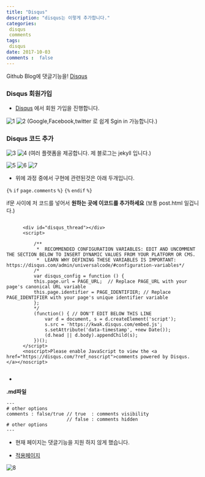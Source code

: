 ```yaml
---
title: "Disqus"
description: "disqus는 이렇게 추가합니다."
categories: 
 disqus
 comments
tags: 
 disqus
date: 2017-10-03 
comments :  false
---
```


Github Blog에 댓글기능을! [Disqus](https://disqus.com/)

### Disqus 회원가입

* [Disqus](https://disqus.com/) 에서 회원 가입을 진행합니다.

![1](/assets/images/disqus/1.png)
![2](/assets/images/disqus/2.png)
(Google,Facebook,twitter 로 쉽게 Sgin in 가능합니다.)


### Disqus 코드 추가

![3](/assets/images/disqus/3.png)
![4](/assets/images/disqus/4.png)
(여러 플랫폼을 제공합니다. 제 블로그는 jekyll 입니다.)

![5](/assets/images/disqus/5.png)
![6](/assets/images/disqus/6.png)
![7](/assets/images/disqus/7.png)

* 위에 과정 중에서 구현에 관련된것은 아래 두개입니다.


 `{%` `if` `page.comments` `%}`  `{%` `endif` `%}`  

if문 사이에 저 코드를 넣어서 
**원하는 곳에 이코드를 추가하세요**   (보통 post.html 일겁니다.)

```
    
      <div id="disqus_thread"></div>
      <script>

          /**
           *  RECOMMENDED CONFIGURATION VARIABLES: EDIT AND UNCOMMENT THE SECTION BELOW TO INSERT DYNAMIC VALUES FROM YOUR PLATFORM OR CMS.
           *  LEARN WHY DEFINING THESE VARIABLES IS IMPORTANT: https://disqus.com/admin/universalcode/#configuration-variables*/
          /*
          var disqus_config = function () {
          this.page.url = PAGE_URL;  // Replace PAGE_URL with your page's canonical URL variable
          this.page.identifier = PAGE_IDENTIFIER; // Replace PAGE_IDENTIFIER with your page's unique identifier variable
          };
          */
          (function() { // DON'T EDIT BELOW THIS LINE
              var d = document, s = d.createElement('script');
              s.src = 'https://kwak.disqus.com/embed.js';
              s.setAttribute('data-timestamp', +new Date());
              (d.head || d.body).appendChild(s);
          })();
      </script>
      <noscript>Please enable JavaScript to view the <a href="https://disqus.com/?ref_noscript">comments powered by Disqus.</a></noscript>
     
```

 
* 
      
**.md파일**
    
    ---
    # other options
    comments : false/true // true  : comments visibility
                          // false : comments hidden 
    # other options
    ---

* 현재 페이지는 댓글기능을 지원 하지 않게 했습니다.


* [적용페이지](https://kwakkwakkwak.github.io/java/spring/2017/10/02/Spring_Java_Annotation/)

![8](/assets/images/disqus/8.png)
